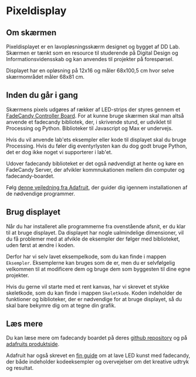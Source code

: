 # Pixeldisplay

## Om skærmen
Pixeldisplayet er en lavopløsningsskærm designet og bygget af DD Lab. Skærmen er tænkt som en resource til studerende på Digital Design og Informationsvidensskab og kan anvendes til projekter på forespørsel.

Displayet har en opløsning på 12x16 og måler 68x100,5 cm hvor selve skærmområdet måler 68x81 cm.

## Inden du går i gang
Skærmens pixels udgøres af rækker af LED-strips der styres gennem et [FadeCandy Controller Board](https://www.adafruit.com/product/1689). For at kunne bruge skærmen skal man altså anvende et fadecandy bibliotek, der, i skrivende stund, er udviklet til Processing og Python. Biblioteker til Javascript og Max er undervejs.

Hvis du vil anvende lab'ets eksempler eller kode til displayet skal du bruge Processing. Hvis du føler dig eventyrlysten kan du dog godt bruge Python, det er dog ikke noget vi supporterer i lab'et.

Udover fadecandy biblioteket er det også nødvendigt at hente og køre en FadeCandy Server, der afvikler kommnukationen mellem din computer og fadecandy-boardet.

Følg [denne vejledning fra Adafruit](https://learn.adafruit.com/led-art-with-fadecandy/installing-software), der guider dig igennem installationen af de nødvendige programmer.  

## Brug displayet
Når du har installeret alle programmerne fra ovenstående afsnit, er du klar til at bruge displayet. Da displayet har nogle ualmindelige dimensioner, vil du få problemer med at afvikle de eksempler der følger med biblioteket, uden først at ændre i koden.

Derfor har vi selv lavet eksempelkode, som du kan finde i mappen `Eksempler`. Eksemplerne kan bruges som de er, men du er selvfølgelig velkommen til at modificere dem og bruge dem som byggesten til dine egne projekter.

Hvis du gerne vil starte med et rent kanvas, har vi skrevet et stykke skeletkode, som du kan finde i mappen `Skeletkode`. Koden indeholder de funktioner og biblioteker, der er nødvendige for at bruge displayet, så du skal bare bekymre dig om at tegne din grafik.

## Læs mere
Du kan læse mere om fadecandy boardet på deres [github repository](https://github.com/scanlime/fadecandy) og på [adafruits produktside](https://www.adafruit.com/product/1689).

Adafruit har også skrevet en [fin guide](https://learn.adafruit.com/led-art-with-fadecandy/intro) om at lave LED kunst med fadecandy, der både indeholder kodeeksempler og overvejelser om det kreative udtryk og resultat.
